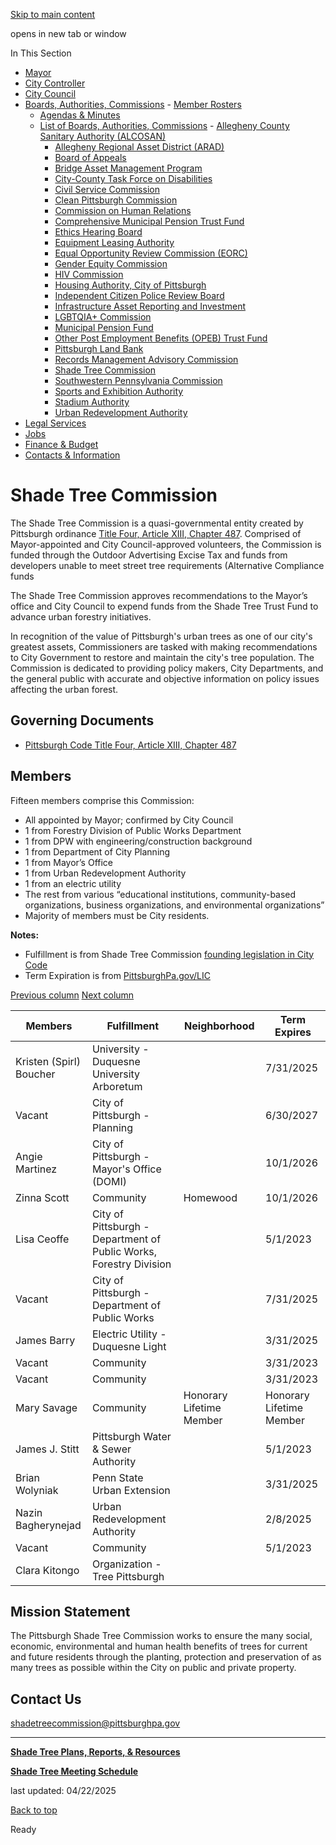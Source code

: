 [Skip to main content](https://www.pittsburghpa.gov/City-Government/Boards-Authorities-Commissions/List-of-Boards-Authorities-Commissions/Shade-Tree-Commission#main-content)

opens in new tab or window

In This Section

- [Mayor](https://www.pittsburghpa.gov/City-Government/Mayor)
- [City Controller](https://www.pittsburghpa.gov/City-Government/City-Controllers-Office)
- [City Council](https://www.pittsburghpa.gov/City-Government/City-Council)
- [Boards, Authorities, Commissions](https://www.pittsburghpa.gov/City-Government/Boards-Authorities-Commissions)  - [Member Rosters](https://www.pittsburghpa.gov/City-Government/Boards-Authorities-Commissions/Member-Rosters)
  - [Agendas & Minutes](https://www.pittsburghpa.gov/City-Government/Boards-Authorities-Commissions/Agendas-Minutes)
  - [List of Boards, Authorities, Commissions](https://www.pittsburghpa.gov/City-Government/Boards-Authorities-Commissions/List-of-Boards-Authorities-Commissions)    - [Allegheny County Sanitary Authority (ALCOSAN)](https://www.pittsburghpa.gov/City-Government/Boards-Authorities-Commissions/List-of-Boards-Authorities-Commissions/Allegheny-County-Sanitary-Authority-ALCOSAN)
    - [Allegheny Regional Asset District (ARAD)](https://www.pittsburghpa.gov/City-Government/Boards-Authorities-Commissions/List-of-Boards-Authorities-Commissions/Allegheny-Regional-Asset-District-ARAD)
    - [Board of Appeals](https://www.pittsburghpa.gov/City-Government/Boards-Authorities-Commissions/List-of-Boards-Authorities-Commissions/Board-of-Appeals)
    - [Bridge Asset Management Program](https://www.pittsburghpa.gov/City-Government/Boards-Authorities-Commissions/List-of-Boards-Authorities-Commissions/Bridge-Asset-Management-Program)
    - [City-County Task Force on Disabilities](https://www.pittsburghpa.gov/City-Government/Boards-Authorities-Commissions/List-of-Boards-Authorities-Commissions/City-County-Task-Force-on-Disabilities)
    - [Civil Service Commission](https://www.pittsburghpa.gov/City-Government/Boards-Authorities-Commissions/List-of-Boards-Authorities-Commissions/Civil-Service-Commission)
    - [Clean Pittsburgh Commission](https://www.pittsburghpa.gov/City-Government/Boards-Authorities-Commissions/List-of-Boards-Authorities-Commissions/Clean-Pittsburgh-Commission)
    - [Commission on Human Relations](https://www.pittsburghpa.gov/City-Government/Boards-Authorities-Commissions/List-of-Boards-Authorities-Commissions/Commission-on-Human-Relations)
    - [Comprehensive Municipal Pension Trust Fund](https://www.pittsburghpa.gov/City-Government/Boards-Authorities-Commissions/List-of-Boards-Authorities-Commissions/Comprehensive-Municipal-Pension-Trust-Fund)
    - [Ethics Hearing Board](https://www.pittsburghpa.gov/City-Government/Boards-Authorities-Commissions/List-of-Boards-Authorities-Commissions/Ethics-Hearing-Board)
    - [Equipment Leasing Authority](https://www.pittsburghpa.gov/City-Government/Boards-Authorities-Commissions/List-of-Boards-Authorities-Commissions/Equipment-Leasing-Authority)
    - [Equal Opportunity Review Commission (EORC)](https://www.pittsburghpa.gov/City-Government/Boards-Authorities-Commissions/List-of-Boards-Authorities-Commissions/Equal-Opportunity-Review-Commission-EORC)
    - [Gender Equity Commission](https://www.pittsburghpa.gov/City-Government/Boards-Authorities-Commissions/List-of-Boards-Authorities-Commissions/Gender-Equity-Commission)
    - [HIV Commission](https://www.pittsburghpa.gov/City-Government/Boards-Authorities-Commissions/List-of-Boards-Authorities-Commissions/HIV-Commission)
    - [Housing Authority, City of Pittsburgh](https://www.pittsburghpa.gov/City-Government/Boards-Authorities-Commissions/List-of-Boards-Authorities-Commissions/Housing-Authority-City-of-Pittsburgh)
    - [Independent Citizen Police Review Board](https://www.pittsburghpa.gov/City-Government/Boards-Authorities-Commissions/List-of-Boards-Authorities-Commissions/Independent-Citizen-Police-Review-Board)
    - [Infrastructure Asset Reporting and Investment](https://www.pittsburghpa.gov/City-Government/Boards-Authorities-Commissions/List-of-Boards-Authorities-Commissions/Infrastructure-Asset-Reporting-and-Investment)
    - [LGBTQIA+ Commission](https://www.pittsburghpa.gov/City-Government/Boards-Authorities-Commissions/List-of-Boards-Authorities-Commissions/LGBTQIA-Commission)
    - [Municipal Pension Fund](https://www.pittsburghpa.gov/City-Government/Boards-Authorities-Commissions/List-of-Boards-Authorities-Commissions/Municipal-Pension-Fund)
    - [Other Post Employment Benefits (OPEB) Trust Fund](https://www.pittsburghpa.gov/City-Government/Boards-Authorities-Commissions/List-of-Boards-Authorities-Commissions/Other-Post-Employment-Benefits-OPEB-Trust-Fund)
    - [Pittsburgh Land Bank](https://www.pittsburghpa.gov/City-Government/Boards-Authorities-Commissions/List-of-Boards-Authorities-Commissions/Pittsburgh-Land-Bank)
    - [Records Management Advisory Commission](https://www.pittsburghpa.gov/City-Government/Boards-Authorities-Commissions/List-of-Boards-Authorities-Commissions/Records-Management-Advisory-Commission)
    - [Shade Tree Commission](https://www.pittsburghpa.gov/City-Government/Boards-Authorities-Commissions/List-of-Boards-Authorities-Commissions/Shade-Tree-Commission)
    - [Southwestern Pennsylvania Commission](https://www.pittsburghpa.gov/City-Government/Boards-Authorities-Commissions/List-of-Boards-Authorities-Commissions/Southwestern-Pennsylvania-Commission)
    - [Sports and Exhibition Authority](https://www.pittsburghpa.gov/City-Government/Boards-Authorities-Commissions/List-of-Boards-Authorities-Commissions/Sports-and-Exhibition-Authority)
    - [Stadium Authority](https://www.pittsburghpa.gov/City-Government/Boards-Authorities-Commissions/List-of-Boards-Authorities-Commissions/Stadium-Authority)
    - [Urban Redevelopment Authority](https://www.pittsburghpa.gov/City-Government/Boards-Authorities-Commissions/List-of-Boards-Authorities-Commissions/Urban-Redevelopment-Authority)
- [Legal Services](https://www.pittsburghpa.gov/City-Government/Legal-Services)
- [Jobs](https://www.pittsburghpa.gov/City-Government/Jobs)
- [Finance & Budget](https://www.pittsburghpa.gov/City-Government/Finance-Budget)
- [Contacts & Information](https://www.pittsburghpa.gov/City-Government/Contacts-Information)

# Shade Tree Commission

The Shade Tree Commission is a quasi-governmental entity created by Pittsburgh ordinance [Title Four, Article XIII, Chapter 487](https://ecode360.com/45447093). Comprised of Mayor-appointed and City Council-approved volunteers, the Commission is funded through the Outdoor Advertising Excise Tax and funds from developers unable to meet street tree requirements (Alternative Compliance funds

The Shade Tree Commission approves recommendations to the Mayor’s office and City Council to expend funds from the Shade Tree Trust Fund to advance urban forestry initiatives.

In recognition of the value of Pittsburgh's urban trees as one of our city's greatest assets, Commissioners are tasked with making recommendations to City Government to restore and maintain the city's tree population. The Commission is dedicated to providing policy makers, City Departments, and the general public with accurate and objective information on policy issues affecting the urban forest.

## Governing Documents

- [Pittsburgh Code Title Four, Article XIII, Chapter 487](https://ecode360.com/45447093)

## Members

Fifteen members comprise this Commission:

- All appointed by Mayor; confirmed by City Council
- 1 from Forestry Division of Public Works Department
- 1 from DPW with engineering/construction background
- 1 from Department of City Planning
- 1 from Mayor’s Office
- 1 from Urban Redevelopment Authority
- 1 from an electric utility
- The rest from various “educational institutions, community-based organizations, business organizations, and environmental organizations”
- Majority of members must be City residents.

**Notes:**

- Fulfillment is from Shade Tree Commission [founding legislation in City Code](https://library.municode.com/pa/pittsburgh/codes/code_of_ordinances?nodeId=COOR_TITFOURPUPLPR_ARTXIIITR_CH487PISHTRCO)
- Term Expiration is from [PittsburghPa.gov/LIC](https://www.pittsburghpa.gov/City-Government/City-Council/Clerks-Office/Legislative-Information-Center)

[Previous column](https://www.pittsburghpa.gov/City-Government/Boards-Authorities-Commissions/List-of-Boards-Authorities-Commissions/Shade-Tree-Commission#) [Next column](https://www.pittsburghpa.gov/City-Government/Boards-Authorities-Commissions/List-of-Boards-Authorities-Commissions/Shade-Tree-Commission#)

| Members | Fulfillment | Neighborhood | Term Expires |
| --- | --- | --- | --- |
| Kristen (Spirl) Boucher | University - Duquesne University Arboretum |  | 7/31/2025 |
| Vacant | City of Pittsburgh - Planning |  | 6/30/2027 |
| Angie Martinez | City of Pittsburgh - Mayor's Office (DOMI) |  | 10/1/2026 |
| Zinna Scott | Community | Homewood | 10/1/2026 |
| Lisa Ceoffe | City of Pittsburgh - Department of Public Works, Forestry Division |  | 5/1/2023 |
| Vacant | City of Pittsburgh - Department of Public Works |  | 7/31/2025 |
| James Barry | Electric Utility - Duquesne Light |  | 3/31/2025 |
| Vacant | Community |  | 3/31/2023 |
| Vacant | Community |  | 3/31/2023 |
| Mary Savage | Community | Honorary Lifetime Member | Honorary Lifetime Member |
| James J. Stitt | Pittsburgh Water & Sewer Authority |  | 5/1/2023 |
| Brian Wolyniak | Penn State Urban Extension |  | 3/31/2025 |
| Nazin Bagherynejad | Urban Redevelopment Authority |  | 2/8/2025 |
| Vacant | Community |  | 5/1/2023 |
| Clara Kitongo | Organization - Tree Pittsburgh |  |  |

## Mission Statement

The Pittsburgh Shade Tree Commission works to ensure the many social, economic, environmental and human health benefits of trees for current and future residents through the planting, protection and preservation of as many trees as possible within the City on public and private property.

## Contact Us

[shadetreecommission@pittsburghpa.gov](mailto:shadetreecommission@pittsburghpa.gov)

* * *

[**Shade Tree Plans, Reports, & Resources**](https://www.pittsburghpa.gov/City-Government/Boards-Authorities-Commissions/List-of-Boards-Authorities-Commissions/Shade-Tree-Commission/Shade-Tree-Plans-Reports-Resources)

[**Shade Tree Meeting Schedule**](https://www.pittsburghpa.gov/City-Government/Boards-Authorities-Commissions/List-of-Boards-Authorities-Commissions/Shade-Tree-Commission/Shade-Tree-Meeting-Schedule)

last updated: 04/22/2025

[Back to top](https://www.pittsburghpa.gov/City-Government/Boards-Authorities-Commissions/List-of-Boards-Authorities-Commissions/Shade-Tree-Commission#body-top)

Ready
